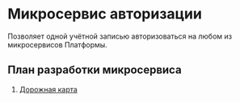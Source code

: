 # Микросервис авторизации

Позволяет одной учётной записью авторизоваться на любом из микросервисов Платформы.

## План разработки микросервиса

1. [Дорожная карта](ROADMAP.md)
